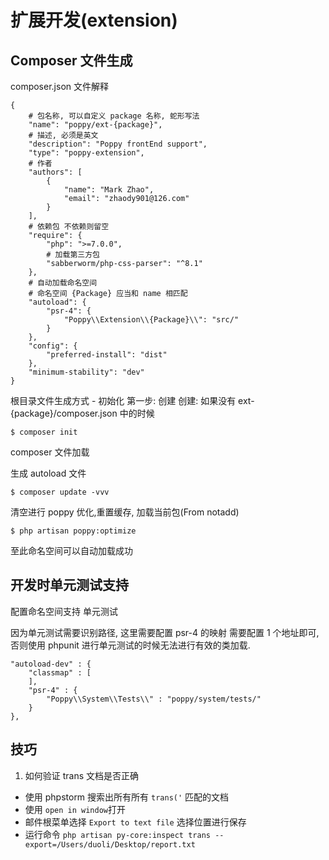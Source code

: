 # 扩展开发(extension)

## Composer 文件生成

composer.json 文件解释

```
{
    # 包名称, 可以自定义 package 名称, 蛇形写法
    "name": "poppy/ext-{package}",
    # 描述, 必须是英文
    "description": "Poppy frontEnd support",
    "type": "poppy-extension",
    # 作者
    "authors": [
        {
            "name": "Mark Zhao",
            "email": "zhaody901@126.com"
        }
    ],
    # 依赖包 不依赖则留空
    "require": {
        "php": ">=7.0.0",
        # 加载第三方包
        "sabberworm/php-css-parser": "^8.1"
    },
    # 自动加载命名空间
    # 命名空间 {Package} 应当和 name 相匹配
    "autoload": {
        "psr-4": {
            "Poppy\\Extension\\{Package}\\": "src/"
        }
    },
    "config": {
        "preferred-install": "dist"
    },
    "minimum-stability": "dev"
}
```

根目录文件生成方式 - 初始化 第一步: 创建 创建: 如果没有
ext-{package}/composer.json 中的时候

```
$ composer init
```

composer 文件加载

生成 autoload 文件

```
$ composer update -vvv
```

清空进行 poppy 优化,重置缓存, 加载当前包(From notadd)

```
$ php artisan poppy:optimize
```

至此命名空间可以自动加载成功

## 开发时单元测试支持

配置命名空间支持 单元测试

因为单元测试需要识别路径, 这里需要配置 psr-4 的映射 需要配置 1 个地址即可, 否则使用 phpunit 进行单元测试的时候无法进行有效的类加载.

```
"autoload-dev" : {
    "classmap" : [
    ],
    "psr-4" : {
        "Poppy\\System\\Tests\\" : "poppy/system/tests/"
    }
},
```


## 技巧

1. 如何验证 trans 文档是否正确

- 使用 phpstorm 搜索出所有所有 `trans('` 匹配的文档
- 使用 `open in window`打开
- 邮件根菜单选择 `Export to text file` 选择位置进行保存
- 运行命令 `php artisan py-core:inspect trans --export=/Users/duoli/Desktop/report.txt`
